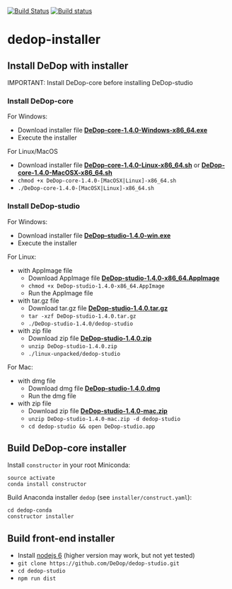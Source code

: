 [![Build Status](https://travis-ci.org/DeDop/dedop-installer.svg?branch=v1.0.0)](https://travis-ci.org/DeDop/dedop-installer)
[![Build status](https://ci.appveyor.com/api/projects/status/1fmc1wp6pwtnfnnv/branch/master?svg=true)](https://ci.appveyor.com/project/hans-permana/dedop-installer/branch/master)

# dedop-installer

## Install DeDop with installer

IMPORTANT: Install DeDop-core before installing DeDop-studio

### Install DeDop-core

For Windows:
* Download installer file [**DeDop-core-1.4.0-Windows-x86_64.exe**](https://github.com/DeDop/dedop-core/releases/download/v1.4.0/DeDop-core-1.4.0-Windows-x86_64.exe)
* Execute the installer

For Linux/MacOS
* Download installer file [**DeDop-core-1.4.0-Linux-x86_64.sh**](https://github.com/DeDop/dedop-core/releases/download/v1.4.0/DeDop-core-1.4.0-Linux-x86_64.sh) or [**DeDop-core-1.4.0-MacOSX-x86_64.sh**](https://github.com/DeDop/dedop-core/releases/download/v1.4.0/DeDop-core-1.4.0-MacOSX-x86_64.sh)
* `chmod +x DeDop-core-1.4.0-[MacOSX|Linux]-x86_64.sh`
* `./DeDop-core-1.4.0-[MacOSX|Linux]-x86_64.sh`

### Install DeDop-studio

For Windows:
* Download installer file [**DeDop-studio-1.4.0-win.exe**](https://github.com/DeDop/dedop-studio/releases/download/v1.4.0/DeDop-studio-1.4.0-win.exe)
* Execute the installer

For Linux:
* with AppImage file
  * Download AppImage file [**DeDop-studio-1.4.0-x86_64.AppImage**](https://github.com/DeDop/dedop-studio/releases/download/v1.4.0/DeDop-studio-1.4.0-x86_64.AppImage)
  * `chmod +x DeDop-studio-1.4.0-x86_64.AppImage`
  * Run the AppImage file
* with tar.gz file
  * Download tar.gz file [**DeDop-studio-1.4.0.tar.gz**](https://github.com/DeDop/dedop-studio/releases/download/v1.4.0/DeDop-studio-1.4.0.tar.gz)
  * `tar -xzf DeDop-studio-1.4.0.tar.gz`
  * `./DeDop-studio-1.4.0/dedop-studio`
* with zip file
  * Download zip file [**DeDop-studio-1.4.0.zip**](https://github.com/DeDop/dedop-studio/releases/download/v1.4.0/DeDop-studio-1.4.0.zip)
  * `unzip DeDop-studio-1.4.0.zip`
  * `./linux-unpacked/dedop-studio`

For Mac:
* with dmg file
  * Download dmg file [**DeDop-studio-1.4.0.dmg**](https://github.com/DeDop/dedop-studio/releases/download/v1.4.0/DeDop-studio-1.4.0.dmg)
  * Run the dmg file
* with zip file
  * Download zip file [**DeDop-studio-1.4.0-mac.zip**](https://github.com/DeDop/dedop-studio/releases/download/v1.4.0/DeDop-studio-1.4.0-mac.zip)
  * `unzip DeDop-studio-1.4.0-mac.zip -d dedop-studio`
  * `cd dedop-studio && open DeDop-studio.app`

## Build DeDop-core installer

Install `constructor` in your root Miniconda:

    source activate
    conda install constructor


Build Anaconda installer `dedop` (see `installer/construct.yaml`):

    cd dedop-conda
    constructor installer
    
## Build front-end installer

* Install [nodejs 6](https://nodejs.org/en/download/) (higher version may work, but not yet tested)
* `git clone https://github.com/DeDop/dedop-studio.git`
* `cd dedop-studio`
* `npm run dist`

